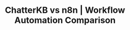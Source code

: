 ---
layout: marketing-comparison
sitemap:
  exclude: 'no'

title: ChatterKB vs n8n | Workflow Automation Comparison
description: "Discover why modern marketing teams choose ChatterKB's AI-powered knowledge & workflow automation over traditional node-based tools like n8n."

hero:
  title: "ChatterKB vs n8n"
  description: "Discover why modern marketing teams choose ChatterKB's AI-powered knowledge & workflow automation over traditional node-based tools like n8n."
  image: /assets/images/marketing/n8n-compare-hero.png
  primary_button:
    text: Try ChatterKB Free
    url: "https://app.chatterkb.com/auth/signup"
  secondary_button:
    text: Book a Demo
    url: "https://calendar.google.com/calendar/u/0/appointments/schedules/AcZssZ0oYQ10os0gxZrUbzNEIvQZUJqLWVeGM"

show_workflow_library: false

competitor_name: n8n

differences:
  rows:
    - label: "Pricing model"
      chatterkb: "Flat subscription, unlimited workflows"
      competitor: "Pay per execution / task"
    - label: "Workflow builder"
      chatterkb: "Plain-language prompts"
      competitor: "Node-based visual editor"
    - label: "Knowledge management"
      chatterkb: "Built-in KB grows over time"
      competitor: "None"
    - label: "Integrations"
      chatterkb: "Internal tools + 5,000+ via Zapier MCP"
      competitor: "≈300 native nodes"

about:
  chatterkb: |
    ChatterKB transforms how teams work by turning conversations into intelligent workflows. Unlike traditional automation tools that require technical expertise, ChatterKB lets anyone create powerful workflows simply by describing what they need in plain English.

    With ChatterKB, your team can:
    - Convert natural language instructions into executable workflows without coding
    - Automatically capture insights and decisions in a searchable knowledge base
    - Connect to existing tools and data sources without disrupting workflows
    - Build institutional memory that grows smarter with every interaction
    - Deploy workflows that adapt to new information and self-correct

    While technical platforms like n8n focus on node-based configuration for developers, ChatterKB brings workflow automation to everyone in your organization through an intuitive, conversation-first approach that preserves context and builds collective intelligence.

  competitor: |
    n8n is a low-code, source-available, self-hostable alternative to ChatterKB. It’s really good for technical teams who want to build complex workflows faster.

    With n8n, you can build workflows using Javascript when you need flexibility. Or quickly connect apps with a drag n’ drop GUI when you don’t. You can easily handle advanced functionality like implementing multiple triggers, as well as branching and merging your flows.

pricing:
  chatterkb: |
    - **Free Plan**: $0 - 1 KB, 20 credits/mo
    - **Lite Plan**: $12/mo - 1 KB, 100 credits/mo
    - **Plus Plan**: $25/mo - 3 KBs, 350 credits/mo
    - **Pro Plan**: $50/mo - 5 KBs, 800 credits/mo
    - **Business Plan**: Starting at $250/month - Custom KBs, credits, and users
    - **20% discount** on all plans with annual billing
    - All plans include unlimited knowledge storage
    - No hidden fees or premium upsells - all internal tools included
    - 30-day money-back guarantee on annual plans
  competitor: |
    - Self-hosted: Free (fair-code)
    - n8n Cloud: from **$20 / month** for **2.5k executions**
    - Costs scale with execution volume
    - Enterprise plan pricing on request

mid_cta:
  headline: "Automate knowledge-driven workflows in minutes—not days."
  image: /assets/images/marketing/n8n-compare-mid-cta.png
  button_text: Try ChatterKB Free
  button_url: "https://app.chatterkb.com/auth/signup"

components:
  - title: Enterprise
    cb_text: |
        - **Data Sovereignty Options**: Control where your data lives with flexible deployment options that allow you to keep sensitive information in your own databases and servers while leveraging ChatterKB's processing capabilities
        - **Data Residency Controls**: Specify geographic locations for data storage and processing to meet regional compliance requirements
        - **Tenant Isolation**: Multi-tenant architecture with complete data separation between business units or client accounts
        - **Audit Logging**: Comprehensive activity tracking for compliance and security monitoring, with exportable logs for SIEM integration
        - **API-First Architecture**: Well-documented APIs for seamless integration with existing enterprise systems and custom applications
        - **Batch Processing**: Handle large-scale data operations efficiently for enterprise data volumes
        - **Role-Based Access Controls**: Granular permission settings for system features based on organizational roles
        - **Team Collaboration**: Built-in collaboration features for cross-functional teams
        - **Enterprise Billing**: Flexible enterprise billing options including invoicing
        - **Support**: Dedicated customer support with responsive service

    competitor_text: | 
        - **Self-hosted or Hosted**: Offers both self-hosted and n8n-hosted options, but with less focus on regulated industry compliance
        - **SAML SSO and LDAP**: Standard enterprise authentication protocols without specific data residency guarantees
        - **Environments**: Separation between dev, staging, and production environments
        - **Log Streaming**: Basic log streaming capabilities
        - **Version Control**: Workflow versioning through Git integration
        - **Team Collaboration**: Standard team collaboration features
        - **Developer Tools**: Technical debugging and development capabilities
        - **Enterprise Billing**: Invoice billing options
        - **Support**: Dedicated support with SLA agreements
    bg: ""

  - title: Ease of Use
    cb_text: |
        ChatterKB transforms workflow automation through its intuitive natural language interface that truly democratizes automation capabilities across organizations:

        - **Write, Don't Code**: Simply describe what you want to accomplish in plain English. For example, type "Create a workflow that monitors our client's social mentions, analyzes sentiment, and sends a weekly summary to our team" and ChatterKB handles the technical implementation.
        - **Zero Learning Curve**: New team members can create powerful workflows on day one without training sessions or technical onboarding. The interface feels as familiar as writing an email or document.
        - **Business-Friendly Terminology**: ChatterKB uses everyday business language rather than technical jargon. You'll work with concepts like "documents," "summaries," and "reports" instead of "nodes," "webhooks," or "API endpoints."
        - **Contextual Intelligence**: The system understands your business context and previous workflows, making increasingly intelligent suggestions as you use it. It learns your terminology and preferences over time.
        - **Self-Correcting Workflows**: When something doesn't work as expected, you can simply explain the issue conversationally, and ChatterKB will adjust the workflow accordingly without requiring technical debugging.
        - **Cross-Departmental Accessibility**: Marketing teams can create SEO analysis workflows, HR can automate onboarding processes, and sales can build client follow-up systems—all without developer support or IT tickets.
    competitor_text: |
        In stark contrast, n8n's node-based approach offers powerful capabilities but creates significant barriers for non-technical users:

        - **Technical Prerequisites**: Requires understanding of concepts like API endpoints, JSON data structures, and webhook configurations before even basic workflows can be created.
        - **Visual Programming Complexity**: Users must manually connect nodes, configure parameters, and understand data flow between components—essentially requiring programming logic without writing code.
        - **Extensive Documentation Required**: Even simple workflows demand consulting technical documentation to understand node configurations and parameter requirements.
        - **Developer Dependency**: Business teams typically need to submit IT tickets and wait for developer availability before automations can be implemented or modified.
        - **Troubleshooting Challenges**: When workflows fail, non-technical users struggle to identify where the problem occurred in the node chain, often requiring developer intervention.
        - **Significant Training Investment**: Organizations must invest in extensive training programs before business teams can utilize the platform, creating adoption barriers and implementation delays.
    bg: bg-body-tertiary

  - title: AI Automation
    cb_text: |
        ChatterKB offers a unified, memory-centric AI system that integrates document processing, knowledge management, and workflow automation in one cohesive platform. Rather than separating AI capabilities into modules, ChatterKB embeds intelligence throughout the entire system.

        Key Advantages Over n8n:
        1. **Memory-First Architecture**
        - ChatterKB builds institutional knowledge that compounds over time, unlike n8n's stateless workflow approach
        - Each interaction enriches the system's understanding, creating truly adaptive workflows
        - Knowledge persists across sessions, teams, and workflows without manual configuration
        
        2. **Natural Language Workflow Creation**
        - While n8n recommends "using AI as a starting point" for code that you then edit manually, ChatterKB allows complete workflow creation in plain English
        - No need to switch between AI assistance and manual node configuration
        - Non-technical users can create sophisticated workflows without coding or flowcharts
        
        3. **Contextual Intelligence**
        - ChatterKB maintains conversation context across all interactions
        - Workflows understand previous decisions and organizational knowledge
        - Self-correcting capabilities that adapt to new information during execution
        
        4. **Simplified Implementation**
        - n8n requires understanding LangChain nodes, agents, LLMs, and memory settings
        - ChatterKB handles these technical complexities behind the scenes
        - Focus on business outcomes rather than AI implementation details
        
        5. **Unified Experience**
        - n8n separates "AI for n8n" and "n8n for AI" as distinct modules
        - ChatterKB integrates all AI capabilities into a single, coherent experience
        - No context switching between building workflows and using AI features
        
        While n8n offers powerful capabilities for technical users who want to configure AI components manually, ChatterKB delivers a more accessible, integrated approach that brings advanced AI workflow capabilities to everyone in your organization without requiring technical expertise in LLMs, agents, or node-based programming.
    competitor_text: |
        n8n offers two AI modules: AI for n8n and n8n for AI:

        - AI for n8n: AI-assisted workflow building. n8n recommends using the ‘Ask AI’ feature as a starting point to create your initial code, and then edit it as needed.
        - n8n for AI: use n8n's advanced AI capabilities to create custom AI applications for your business operations.
        With n8n's LangChain nodes, you can easily incorporate AI-powered features into your workflows. These nodes are customizable, allowing you to select your preferred agent, Large Language Model (LLM), memory settings, and more. Plus, you can seamlessly connect LangChain logic with other data sources and services using any n8n node.

        That’s how n8n helps you build LLM apps:

        - Advanced chatbots: Create chatbots accessing diverse data for personalized interactions, surpassing basic queries. Use the Chat Trigger node when building AI workflows for chatbots and other chat interfaces.
        - Personalized assistants: Craft intelligent assistants integrating seamlessly with platforms like Google Drive, AWS, and others, enhancing personalization and context retention.
        - Information extraction: Implement extraction flows converting unstructured text into structured data using OutputParsers, facilitating downstream processing.
        - Document summarization: Develop tools summarizing extensive text into concise summaries while maintaining content essence and scope.
    bg: ""
  - title: Workflow Reliability
    cb_text: |
        ChatterKB's memory-centric execution model delivers superior reliability:

        - **Self-Correcting Workflows**: Workflows automatically adapt to new information and recover from errors without manual intervention
        - **Reasoner-Based Architecture**: Specialized components handle planning, RAG operations, and memory pre-population with focused context
        - **Dynamic Flow Control**: Intelligent mapping system with on_success and on_failed paths creates truly adaptive workflows
        - **Enhanced Status Model**: Four-state execution model (success/failure for progression, more_info/critical_failure for intelligent handling)
        - **Graceful Error Recovery**: When unexpected situations arise, workflows can replan steps and self-correct without human intervention
        - **Continuous Improvement**: Each workflow execution enriches the knowledge base, making future runs more reliable

    competitor_text: |
        n8n's node-based architecture follows traditional workflow execution patterns:

        - **Manual Error Handling**: Users must anticipate and explicitly program error conditions for each node
        - **Fixed Execution Paths**: Flows follow predetermined paths regardless of new context or changing conditions
        - **Binary Success/Failure**: Limited to basic pass/fail states without nuanced handling of partial information
        - **Restart Required**: Failed executions typically need manual intervention to diagnose and fix
        - **Stateless Execution**: Each workflow run starts fresh without benefiting from previous execution insights
        - **Developer Dependency**: Technical expertise required to implement proper error handling and recovery logic
    bg: bg-body-tertiary
    
choose:
  chatterkb:
    - "You’re a business team that values speed over technical depth"
    - "You need a living knowledge base alongside automation"
    - "You want AI-powered insights baked into every workflow"
    - "Marketing, client service, or compliance drive your use cases"
  competitor:
    - "You’re a developer who loves full control via flowcharts"
    - "You prefer self-hosting and open-source licensing"
    - "You need unlimited custom nodes & low-level configuration"

cta:
  title: "Ready to experience knowledge-driven automation?"
  description: "Start your free trial today and experience how ChatterKB turns scattered knowledge into compounding intelligence."
  primary_button:
    text: Try ChatterKB Free
    url: "https://app.chatterkb.com/auth/signup"
  secondary_button:
    text: Book a Demo
    url: "https://calendar.google.com/calendar/u/0/appointments/schedules/AcZssZ0oYQ10os0gxZrUbzNEIvQZUJqLWVeGM"

content_title: ""

icons:
  chatterkb: /assets/images/chatterkb-logo-ex.png
  competitor: /assets/images/competitors/n8n-color.png
---